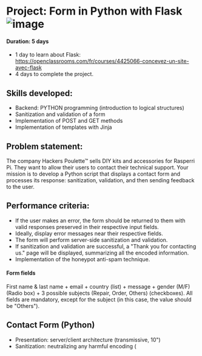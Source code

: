 
# Project: Form in Python with Flask ![image](https://github.com/IamGokhanDemir/Completed-BeCode-Task-Projects/assets/77242425/55c08fef-d8d4-4e33-841c-4132d6a53b47)


#### Duration: 5 days
- 1 day to learn about Flask: https://openclassrooms.com/fr/courses/4425066-concevez-un-site-avec-flask
- 4 days to complete the project.

## Skills developed:
* Backend: PYTHON programming (introduction to logical structures)
* Sanitization and validation of a form
* Implementation of POST and GET methods
* Implementation of templates with Jinja

## Problem statement:
The company Hackers Poulette™ sells DIY kits and accessories for Rasperri Pi. They want to allow their users to contact their technical support. Your mission is to develop a Python script that displays a contact form and processes its response: sanitization, validation, and then sending feedback to the user.

## Performance criteria:
* If the user makes an error, the form should be returned to them with valid responses preserved in their respective input fields.
* Ideally, display error messages near their respective fields.
* The form will perform server-side sanitization and validation.
* If sanitization and validation are successful, a "Thank you for contacting us." page will be displayed, summarizing all the encoded information.
* Implementation of the honeypot anti-spam technique.

#### Form fields
First name & last name + email + country (list) + message + gender (M/F) (Radio box) + 3 possible subjects (Repair, Order, Others) (checkboxes). All fields are mandatory, except for the subject (in this case, the value should be "Others").

## Contact Form (Python)
* Presentation: server/client architecture (transmissive, 10")
* Sanitization: neutralizing any harmful encoding (<script>)
* Validation: mandatory fields + valid email
* Sending + Feedback
* NO NEED FOR JAVASCRIPT OR CSS

#### At the end of this project, you should be able to:
- Explain the difference between a POST request and a GET request.
- Protect yourself against XSS vulnerabilities.
- Protect yourself against SSTI attacks.
- Use a micro framework.
- Perform a deployment.


## What is Flask

## 🌐 Flask: A Micro Web Framework

Flask is a lightweight and user-friendly Python framework used for building web applications. It simplifies the process of handling web requests and rendering web pages.

## 🌐 Micro, but Powerful!

Flask is often referred to as a "micro" framework because it focuses on the fundamental components required for web development, such as URL routing and page rendering. However, it intentionally keeps certain functionalities, like form validation, database abstraction, and authentication, out of its core.

## 🌐 Enter Flask Extensions

To complement its simplicity, Flask offers a powerful concept called "Flask extensions." These extensions are specialized Python packages that provide additional features not included in Flask's core. They integrate seamlessly with Flask, giving the impression that they are part of the framework itself.

## 🌐 Seamless Integration

When you install Flask, certain default extensions come along with it. For instance, Flask doesn't have a built-in page template engine, but installing Flask automatically includes the Jinja templating engine, which is widely used for rendering dynamic web pages. Although technically not part of Flask, these extensions work harmoniously with the framework, making it easy to leverage their functionality.

## 🌐 Making It Convenient

Even though some features are not directly provided by Flask, the community generally considers the default extensions as part of Flask because of their tight integration and convenience in building web applications.

Flask's minimalist approach, combined with the versatility of its extensions, makes it a favorite among developers for creating web applications quickly and efficiently. 🚀

## Starting with Flask using VsCode (this is a standard setup the content/code will change based on the task given)


🐍 Setting up Flask Environment in VSCode 🚀

Before diving into building your Flask application, let's set up the environment in VSCode. Follow these steps:

1. 📦 Install Virtual Environment:
   Open the VSCode terminal and enter the command: `pip install virtualenv`
   This will install the virtual environment in VSCode (if not already installed).

2. 🌐 Create a Virtual Environment:
   Now, let's create a virtual environment. The standard name is `venv`.
   Enter the following command: `python3 -m venv venv`

3. 🚀 Activate the Virtual Environment:
   Activate the virtual environment with: `.\venv\Scripts\activate`
   (Note: If you encounter a "ps1 cannot be loaded" error, change the execution policy in PowerShell. Open PowerShell as administrator and run: `Set-ExecutionPolicy RemoteSigned`)

4. 📦 Install Flask:
   Now, install Flask with: `pip install flask`

5. 📁 Create the App File:
   Create a new Python file called `app.py`.

6. 🏁 Import Flask:
   Import Flask into the `app.py` file using: `from flask import Flask`
   Then, create a Flask application with a name, for example: `app = Flask(__name__)`

7. 🚩 Add Index Route:
   Use the `@app.route('/')` decorator to specify the index route.

8. 📝 Define the Index Function:
   Create a function under the decorator with: `def index():`
   Inside the function, return the string "Hello World!" as a response.

9. ▶️ Start the Application:
   Add the final code block:
   ```python
   if __name__ == '__main__':
       app.run(debug=True)
   ```

🎉 You're all set! Now you have a basic Flask environment in VSCode. Save the `app.py` file, and you can run the Flask application using `python app.py`. The server will start, and you'll see "Hello World!" when accessing the root route in your browser.


# Group Presentation - Core Concepts in Hackers Poulette™ 🚀

### Introduction:
In this group presentation, we will explore essential web security concepts using the fictional contact form application, Hackers Poulette™, built with Flask. We'll use code examples to explain the concepts in detail.

### 1) Difference between POST and GET Requests 📡

In the `app` code:
```python
@app.route('/', methods=['GET', 'POST'])
def index():
    if request.method == 'POST':
        # Code for handling a POST request
        # ...
        return "Thank you for contacting us."

    # Code for handling a GET request
    now = datetime.datetime.now()
    return render_template('index.html', now=now)
```

- **What is it?** POST and GET are HTTP methods used to transfer data between a client (e.g., browser) and a server. They are commonly used in web forms and APIs to send data.
- **How to?** 
  - 📥 GET: Used to retrieve data from the server. Data is sent in the URL as query parameters, visible in the browser's address bar.
  - 📤 POST: Used to send data to the server in the request body. Data is not visible in the URL. Typically used for sensitive information like passwords.

### 2) Sanitization - Keeping It Clean! 🧹

In the `index.html` template:
```html
<!-- Input field for first name -->
<div style="margin-bottom: 10px;">
    <label for="fname">First Name:</label>
    <input type="text" id="fname" name="fname" required style="width: 100%; padding: 8px; border: 1px solid #ccc; border-radius: 5px;">
</div>
```

- **What is it?** Sanitization is the process of neutralizing or removing potentially harmful code, such as `<script>` tags or SQL injection attempts, from user input to prevent security vulnerabilities. The `required` attribute ensures that the first name input field must be filled before submitting the form.
- **How to?** 
  - 🛡️ Use libraries or frameworks that offer built-in input sanitization functions.
  - ✅ Implement server-side validation to check and clean user input for any malicious content.
  - 🚫 Avoid rendering user input directly into HTML templates without escaping or encoding.

### 3) Guarding Against XSS Vulnerabilities 🛡️

In the `index.html` template:
```html
{% if errors %}
<div style="color: red; text-align: center;">
    {% for error in errors %}
        <p>{{ error }}</p>
    {% endfor %}
</div>
{% endif %}
```
- **What is it?** XSS (Cross-Site Scripting) is a type of security vulnerability where attackers inject malicious scripts into web pages viewed by other users. This allows the attacker to steal sensitive data or perform unauthorized actions on behalf of the victim.
- **How to?**
  - 🛑 Implement input validation and sanitization to prevent script injection.
  - 🧭 Use Content Security Policy (CSP) headers to restrict the sources of executable content.
  - 📝 Escape output in HTML templates to prevent rendering of malicious scripts.
  - In the code above, Flask's built-in template engine automatically escapes the `errors` variable, preventing XSS attacks.

 

### 4) Shielding Against SSTI Attacks 🛡️

In the `index.html` template:
```html
<footer>
    &copy; {{ "now"|date("Y") }} Hackers Poulette™. All rights reserved.
    <br>
    <a href="#top" style="color: #fff;">Back to Top</a>
</footer>
```
- **What is it?** SSTI (Server-Side Template Injection) is a security vulnerability where attackers inject malicious code into templates processed by the server, leading to unauthorized access or data leaks.
- **How to?**
  - 🚫 Avoid using user-provided input directly in templates. Instead, use a secure template engine with auto-escaping enabled.
  - 🔒 Limit access to the server's filesystem and other sensitive resources.
  - 🔄 Keep the software and dependencies up to date to avoid known vulnerabilities.
  - To prevent SSTI attacks, the code above safely uses the `now` variable to display the current year, ensuring no malicious input can interfere.


### The Honeypot Technique 🍯🕷️🚫

The honeypot technique is a simple and effective way to detect automated spam submissions in web forms. It involves adding an additional form field that is hidden from regular users but can be seen and filled out by bots and automated scripts.

In the provided code, the honeypot field is added to the form using the following HTML:

```html
<div style="display: none;">
    <label for="honeypot">Leave this field empty:</label>
    <input type="text" id="honeypot" name="honeypot">
</div>
```

This code creates a hidden `<div>` containing a label and an input field of type "text." Since the div is set to `display: none;`, it won't be visible on the webpage when users view the form.

However, bots and automated scripts typically don't interpret CSS, so they will still "see" and attempt to fill out this hidden field. When a bot fills out the honeypot field and submits the form, it reveals itself as a spam submission.

On the server side (implemented in Flask in this case), the Python code checks the value of the honeypot field when the form is submitted:

```python
# Get the honeypot field value
honeypot = request.form.get('honeypot', '')

# Check the honeypot field
if honeypot:
    # Honeypot field is not empty, treat it as spam
    return "Sorry, your submission was considered spam."
```

If the honeypot field has a value (meaning it was filled out), the server immediately rejects the submission, assuming it to be spam. Regular users won't fill out this field, so their submissions will proceed without any issues.

By using the honeypot technique, you can effectively block many automated spam submissions without adding intrusive CAPTCHAs or inconveniencing your regular users. It's not foolproof, but it can significantly reduce the amount of spam your form receives. 🛡️🚫💬

### How to Test the Honeypot Technique 🍯🕷️🧪

Testing the honeypot technique involves simulating the behavior of a sneaky bot or automated script attempting to fill out the hidden field. 🤖🔍💻

1. **Simulate Bot Behavior:** 🧪
   - Open your contact form in a web browser. 🌐📝
   - Open the browser's Developer Tools (usually by pressing F12 or right-clicking and selecting "Inspect"). 🛠️👀
   - Find the hidden honeypot field in the HTML code (it should be hidden from view). 🔍🤫
   - Manually add some text or value to the honeypot field using the Developer Tools to simulate bot behavior. 🕷️💬

2. **Submit the Form:** 🚀📝
   - Fill out the other fields in the form (first name, last name, email, etc.) with valid information. ✍️📋✔️
   - Click the "Submit" button to send the form. 🚀📤

3. **Observe the Result:** 👀📝
   - If the honeypot field is correctly implemented, the form submission should be rejected, and you should see a message like "Sorry, your submission was considered spam." 🚫❌🔴
   - This indicates that the honeypot technique detected the simulated bot behavior and prevented the form from being submitted. 🕷️❌🚫

4. **Test with a Regular Submission:** 🧪✔️
   - Repeat the test, but this time, do not add anything to the honeypot field. 🔄🚫🕷️
   - Fill out the other fields with valid information and click the "Submit" button. ✍️✔️🚀
   - The form should be successfully submitted, and you should see a "Thank you for contacting us" message or be redirected to a confirmation page. 🎉✅💬

Remember, testing the honeypot technique should be done with caution and only in your development environment. In a live production environment, real users won't interact with the honeypot field, as it will be hidden from view. The honeypot is designed to automatically catch and reject submissions from bots or automated scripts, so regular users won't be affected by it. 🧪✨🛡️

### Conclusion:
With examples from Hackers Poulette™, we covered crucial web security concepts like differentiating POST and GET requests, sanitization to prevent malicious input, guarding against XSS vulnerabilities, and shielding against SSTI attacks. By applying these practices, developers can build more secure and robust web applications. 🚀


# app.py

``` py
from flask import Flask, render_template, request
import datetime

app = Flask(__name__)


@app.route('/', methods=['GET', 'POST'])
def index():
    if request.method == 'POST':
        # Get form data from request
        fname = request.form['fname']
        lname = request.form['lname']
        email = request.form['email']
        country = request.form['country']
        message = request.form['message']
        gender = request.form['gender']
        subject = request.form.get('subject') or "Others"

        # Perform validation (you can add more validation as needed)
        errors = []
        if not fname:
            errors.append("First name is required.")
        if not lname:
            errors.append("Last name is required.")
        if not email:
            errors.append("Email is required.")
        # Add more validation checks if needed

        # If there are errors, return the form with error messages
        if errors:
            return render_template('index.html', errors=errors)

        # Process the form data here (e.g., send an email, save to the database, etc.)
        # For now, we'll simply display the "Thank you" message after form submission.
        return "Thank you for contacting us."

    # Get the current date and time
    now = datetime.datetime.now()

    # Pass the 'now' variable to the template context
    return render_template('index.html', now=now)

if __name__ == '__main__':
    app.run(debug=True)
```

# index.html
```html
<!DOCTYPE html>
<html>
<head>
    <title>{% block title %}{% endblock %}</title>
    <style>
        body {
            margin: 0;
            padding: 0;
            font-family: Arial, sans-serif;
        }
        header {
            background-color: #007BFF;
            color: #fff;
            text-align: center;
            padding: 20px;
            font-size: 24px;
        }
        footer {
            background-color: #007BFF;
            color: #fff;
            text-align: center;
            padding: 10px;
            width: 100%;
            position: fixed;
            bottom: 0;
        }
        /* Additional styles for the form (unchanged) */
        /* ... */
    </style>
</head>
<body>
    <header>
        <h1>Hackers Poulette™</h1>
    </header>
    <div>
        {% if errors %}
        <div style="color: red; text-align: center;">
            {% for error in errors %}
                <p>{{ error }}</p>
            {% endfor %}
        </div>
        {% endif %}
        <div style="text-align: center; margin: 50px 0;">
            <h1 style="margin-bottom: 20px;">Contact Us ✉️</h1>
            <form method="POST" action="{{ url_for('index') }}" style="width: 300px; margin: 0 auto; background-color: #f9f9f9; padding: 20px; border-radius: 10px;">
                <div style="margin-bottom: 10px;">
                    <label for="fname">First Name:</label>
                    <input type="text" id="fname" name="fname" required style="width: 100%; padding: 8px; border: 1px solid #ccc; border-radius: 5px;">
                </div>
                <div style="margin-bottom: 10px;">
                    <label for="lname">Last Name:</label>
                    <input type="text" id="lname" name="lname" required style="width: 100%; padding: 8px; border: 1px solid #ccc; border-radius: 5px;">
                </div>
                <div style="margin-bottom: 10px;">
                    <label for="email">Email:</label>
                    <input type="email" id="email" name="email" required style="width: 100%; padding: 8px; border: 1px solid #ccc; border-radius: 5px;">
                </div>
                <div style="margin-bottom: 10px;">
                    <label for="country">Country:</label>
                    <select id="country" name="country" required style="width: 100%; padding: 8px; border: 1px solid #ccc; border-radius: 5px;">
                        <option value="" selected disabled>Select your country</option>
                        <option value="USA">🇺🇸 USA</option>
                        <option value="Canada">🇨🇦 Canada</option>
                        <option value="UK">🇬🇧 United Kingdom</option>
                        <option value="Germany">🇩🇪 Germany</option>
                    </select>
                </div>
                <div style="margin-bottom: 10px;">
                    <label for="phone">Phone Number (Optional):</label>
                    <div style="display: flex; align-items: center;">
                        <input type="tel" id="phone" name="phone" pattern="[0-9]{10,15}" placeholder="1234567890" style="flex: 1; padding: 8px; border: 1px solid #ccc; border-radius: 5px;">
                        <span style="margin-left: 10px; font-size: 20px;">📞</span>
                    </div>
                </div>
                <div style="margin-bottom: 10px;">
                    <label for="message">Message:</label>
                    <textarea id="message" name="message" rows="4" required style="width: 100%; padding: 8px; border: 1px solid #ccc; border-radius: 5px;"></textarea>
                </div>
                <div style="margin-bottom: 10px;">
                    <label>Gender:</label>
                    <label style="margin-right: 10px;">
                        <input type="radio" name="gender" value="M" required> Male
                    </label>
                    <label>
                        <input type="radio" name="gender" value="F" required> Female
                    </label>
                </div>
                <div style="margin-bottom: 10px;">
                    <label>Subject:</label>
                    <label style="margin-right: 10px;">
                        <input type="checkbox" name="subject" value="Repair"> Repair
                    </label>
                    <label style="margin-right: 10px;">
                        <input type="checkbox" name="subject" value="Order"> Order
                    </label>
                    <label>
                        <input type="checkbox" name="subject" value="Others"> Others
                    </label>
                </div>
                <div style="text-align: center;">
                    <button type="submit" style="background-color: #007BFF; color: #fff; padding: 10px 20px; border: none; border-radius: 5px; cursor: pointer; font-size: 16px; transition: background-color 0.3s ease;">Submit 🚀</button>
                </div>

                <!-- Honeypot field -->
                <div style="display: none;">
                    <label for="honeypot">Leave this field empty:</label>
                    <input type="text" id="honeypot" name="honeypot">
                </div>
            </form>
        </div>
    </div>
    <footer>
        &copy; 2023 Hackers Poulette™. All rights reserved.
    </footer>
</body>
</html>


```

# base.html

```html
<!DOCTYPE html>

<html>

<head>

    <title>{% block title %}{% endblock %}</title>

    <style>

        body {

            margin: 0;

            padding: 0;

            font-family: Arial, sans-serif;

        }

        header {

            background-color: #007BFF;

            color: #fff;

            text-align: center;

            padding: 10px;

        }

        footer {

            background-color: #007BFF;

            color: #fff;

            text-align: center;

            padding: 10px;

            position: absolute;

            bottom: 0;

            width: 100%;

        }

    </style>

</head>

<body>

    <header>

        <h1>Hackers Poulette™</h1>

    </header>

    <div>

        {% block content %}{% endblock %}

    </div>

    <footer>

        &copy; {{ "now"|date("Y") }} Hackers Poulette™. All rights reserved.

        <br>

        <a href="#top" style="color: #fff;">Back to Top</a>

    </footer>

</body>

</html>
```

# fom.html
```html
{% extends 'base.html' %}

  

{% block content %}

    <div style="text-align: center; margin: 50px 0;">

        <h1 style="margin-bottom: 20px;">Contact Us ✉️</h1>

        <form method="POST" action="{{ url_for('index') }}" style="width: 300px; margin: 0 auto; background-color: #f9f9f9; padding: 20px; border-radius: 10px;">

            {% if errors %}

                <div style="color: red; text-align: center;">

                    {% for error in errors %}

                        <p>{{ error }}</p>

                    {% endfor %}

                </div>

            {% endif %}

            <div style="margin-bottom: 10px;">

                <label for="fname">First Name:</label>

                <input type="text" id="fname" name="fname" required style="width: 100%; padding: 8px; border: 1px solid #ccc; border-radius: 5px;">

            </div>

            <!-- Other form fields ... -->

  

            <div style="text-align: center;">

                <button type="submit" style="background-color: #007BFF; color: #fff; padding: 10px 20px; border: none; border-radius: 5px; cursor: pointer; font-size: 16px; transition: background-color 0.3s ease;">Submit 🚀</button>

            </div>

        </form>

    </div>

{% endblock %}

```

# contact_form.html
```html
<div style="text-align: center;">

    <h1 style="margin-bottom: 20px;">Contact Us ✉️</h1>

    <form method="POST" action="{{ url_for('index') }}" style="width: 300px; margin: 0 auto;">

        <div style="margin-bottom: 10px;">

            <label for="fname">First Name:</label>

            <input type="text" id="fname" name="fname" required style="width: 100%; padding: 8px; border: 1px solid #ccc; border-radius: 5px;">

        </div>

  

        <div style="margin-bottom: 10px;">

            <label for="lname">Last Name:</label>

            <input type="text" id="lname" name="lname" required style="width: 100%; padding: 8px; border: 1px solid #ccc; border-radius: 5px;">

        </div>

  

        <div style="margin-bottom: 10px;">

            <label for="email">Email:</label>

            <input type="email" id="email" name="email" required style="width: 100%; padding: 8px; border: 1px solid #ccc; border-radius: 5px;">

        </div>

  

        <div style="margin-bottom: 10px;">

            <label for="country">Country:</label>

            <select id="country" name="country" required style="width: 100%; padding: 8px; border: 1px solid #ccc; border-radius: 5px;">

                <option value="" selected disabled>Select your country</option>

                <!-- Add more country options here -->

                <option value="USA">🇺🇸 USA</option>

                <option value="Canada">🇨🇦 Canada</option>

                <option value="UK">🇬🇧 United Kingdom</option>

                <option value="Germany">🇩🇪 Germany</option>

                <!-- Add more countries here -->

            </select>

        </div>

  

        <div style="margin-bottom: 10px;">

            <label for="phone">Phone Number (Optional):</label>

            <div style="display: flex; align-items: center;">

                <input type="tel" id="phone" name="phone" pattern="[0-9]{10,15}" placeholder="1234567890" style="flex: 1; padding: 8px; border: 1px solid #ccc; border-radius: 5px;">

                <span style="margin-left: 10px; font-size: 20px;">📞</span>

            </div>

        </div>

  

        <div style="margin-bottom: 10px;">

            <label for="message">Message:</label>

            <textarea id="message" name="message" rows="4" required style="width: 100%; padding: 8px; border: 1px solid #ccc; border-radius: 5px;"></textarea>

        </div>

  

        <div style="margin-bottom: 10px;">

            <label>Gender:</label>

            <label style="margin-right: 10px;">

                <input type="radio" name="gender" value="M" required> Male

            </label>

            <label>

                <input type="radio" name="gender" value="F" required> Female

            </label>

        </div>

  

        <div style="margin-bottom: 10px;">

            <label>Subject:</label>

            <label style="margin-right: 10px;">

                <input type="checkbox" name="subject" value="Repair"> Repair

            </label>

            <label style="margin-right: 10px;">

                <input type="checkbox" name="subject" value="Order"> Order

            </label>

            <label>

                <input type="checkbox" name="subject" value="Others"> Others

            </label>

        </div>

  

        <div style="text-align: center;">

            <button type="submit" style="background-color: #007BFF; color: #fff; padding: 10px 20px; border: none; border-radius: 5px; cursor: pointer; font-size: 16px; transition: background-color 0.3s ease;">Submit 🚀</button>

        </div>

    </form>

</div>
```
